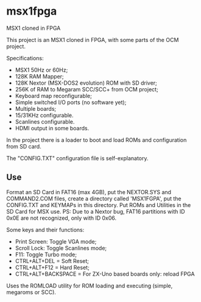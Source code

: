 # msx1fpga
MSX1 cloned in FPGA

This project is an MSX1 cloned in FPGA, with some parts of the OCM project.

Specifications:

- MSX1 50Hz or 60Hz;
- 128K RAM Mapper;
- 128K Nextor (MSX-DOS2 evolution) ROM with SD driver;
- 256K of RAM to Megaram SCC/SCC+ from OCM project;
- Keyboard map reconfigurable;
- Simple switched I/O ports (no software yet);
- Multiple boards;
- 15/31KHz configurable.
- Scanlines configurable.
- HDMI output in some boards.

In the project there is a loader to boot and load ROMs and configuration from SD card.

The "CONFIG.TXT" configuration file is self-explanatory.

## Use

Format an SD Card in FAT16 (max 4GB), put the NEXTOR.SYS and COMMAND2.COM files, create a directory called 'MSX1FGPA', put the CONFIG.TXT and KEYMAPs in this directory. Put ROMs and Utilities in the SD Card for MSX use.
PS: Due to a Nextor bug, FAT16 partitions with ID 0x0E are not recognized, only with ID 0x06.

Some keys and their functions:

 - Print Screen: Toggle VGA mode;
 - Scroll Lock: Toggle Scanlines mode;
 - F11: Toggle Turbo mode;
 - CTRL+ALT+DEL = Soft Reset;
 - CTRL+ALT+F12 = Hard Reset;
 - CTRL+ALT+BACKSPACE = For ZX-Uno based boards only: reload FPGA

Uses the ROMLOAD utility for ROM loading and executing (simple, megaroms or SCC).
